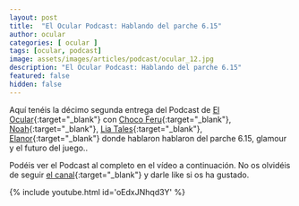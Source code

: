 ```yaml
---
layout: post
title:  "El Ocular Podcast: Hablando del parche 6.15"
author: ocular
categories: [ ocular ]
tags: [ocular, podcast]
image: assets/images/articles/podcast/ocular_12.jpg
description: "El Ocular Podcast: Hablando del parche 6.15"
featured: false
hidden: false
---
```


Aquí tenéis la décimo segunda entrega del Podcast de [El Ocular](https://twitter.com/OcularEl){:target="_blank"} con [Choco Feru](https://twitter.com/ChocoFeru){:target="_blank"}, [Noah](https://twitter.com/Habeces4){:target="_blank"}, [Lia Tales](https://twitter.com/LiaTales_ffxiv){:target="_blank"}, [Elanor](https://twitter.com/trencapins){:target="_blank"} donde hablaron hablaron del parche 6.15, glamour y el futuro del juego..

Podéis ver el Podcast al completo en el vídeo a continuación. No os olvidéis de seguir [el canal](https://www.youtube.com/channel/UC0Ncgc0JH3CtDMraAIrlGkQ){:target="_blank"} y darle like si os ha gustado.

{% include youtube.html id='oEdxJNhqd3Y' %}
